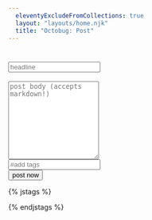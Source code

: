 ```yaml
---
  eleventyExcludeFromCollections: true
  layout: "layouts/home.njk"
  title: "Octobug: Post"
---
```


<form id="submitForm" class="post">
    <h1 class="title">
        <input type="text" id="postTitleInput" placeholder="headline" />
    </h1>
    <div class="postbody">
      <textarea rows="10" id="postBodyTextarea" placeholder="post body (accepts markdown!)"></textarea>
    </div>
    <div class="tags">
      <input type="text" id="postTagsInput" placeholder="#add tags" list="all-tags"/>
      <div id="taggedList"></div>
      <input
        type="hidden"
        id="postTagsHiddenInput"
        name="tags"
        value=""
      />
    </div>
    <div class="controls"> 
        <button id="postButton" type="submit">post now</button>
    </div>
</form>

<datalist id="all-tags">
</datalist>

{% jstags %}

  <script type="module" src="/octobug/main.mjs"></script>
  <script type="module" src="/octobug/tag-autocomplete.mjs"></script>

{% endjstags %}
